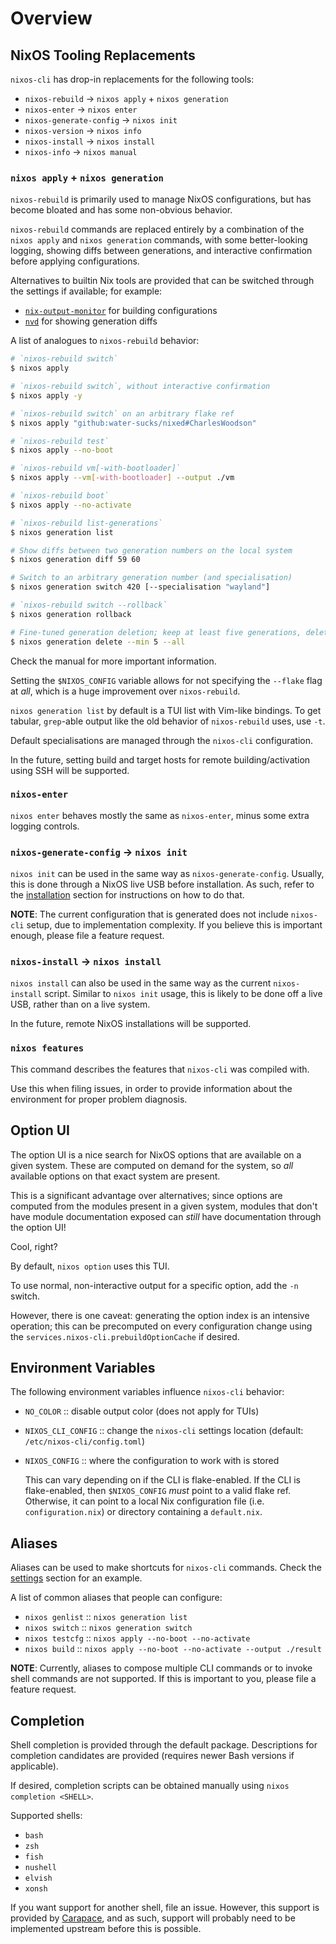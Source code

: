 # Overview

## NixOS Tooling Replacements

`nixos-cli` has drop-in replacements for the following tools:

- `nixos-rebuild` → `nixos apply` + `nixos generation`
- `nixos-enter` → `nixos enter`
- `nixos-generate-config` → `nixos init`
- `nixos-version` → `nixos info`
- `nixos-install` → `nixos install`
- `nixos-info` → `nixos manual`

### `nixos apply` + `nixos generation`

`nixos-rebuild` is primarily used to manage NixOS configurations, but has become
bloated and has some non-obvious behavior.

`nixos-rebuild` commands are replaced entirely by a combination of the
`nixos apply` and `nixos generation` commands, with some better-looking logging,
showing diffs between generations, and interactive confirmation before applying
configurations.

Alternatives to builtin Nix tools are provided that can be switched through the
settings if available; for example:

- [`nix-output-monitor`](https://github.com/maralorn/nix-output-monitor) for
  building configurations
- [`nvd`](https://khumba.net/projects/nvd/) for showing generation diffs

A list of analogues to `nixos-rebuild` behavior:

```sh
# `nixos-rebuild switch`
$ nixos apply

# `nixos-rebuild switch`, without interactive confirmation
$ nixos apply -y

# `nixos-rebuild switch` on an arbitrary flake ref
$ nixos apply "github:water-sucks/nixed#CharlesWoodson"

# `nixos-rebuild test`
$ nixos apply --no-boot

# `nixos-rebuild vm[-with-bootloader]`
$ nixos apply --vm[-with-bootloader] --output ./vm

# `nixos-rebuild boot`
$ nixos apply --no-activate

# `nixos-rebuild list-generations`
$ nixos generation list

# Show diffs between two generation numbers on the local system
$ nixos generation diff 59 60

# Switch to an arbitrary generation number (and specialisation)
$ nixos generation switch 420 [--specialisation "wayland"]

# `nixos-rebuild switch --rollback`
$ nixos generation rollback

# Fine-tuned generation deletion; keep at least five generations, delete the rest
$ nixos generation delete --min 5 --all
```

Check the manual for more important information.

Setting the `$NIXOS_CONFIG` variable allows for not specifying the `--flake`
flag at _all_, which is a huge improvement over `nixos-rebuild`.

`nixos generation list` by default is a TUI list with Vim-like bindings. To get
tabular, `grep`-able output like the old behavior of `nixos-rebuild` uses, use
`-t`.

Default specialisations are managed through the `nixos-cli` configuration.

In the future, setting build and target hosts for remote building/activation
using SSH will be supported.

### `nixos-enter`

`nixos enter` behaves mostly the same as `nixos-enter`, minus some extra logging
controls.

### `nixos-generate-config` -> `nixos init`

`nixos init` can be used in the same way as `nixos-generate-config`. Usually,
this is done through a NixOS live USB before installation. As such, refer to the
[installation](./installation.md) section for instructions on how to do that.

**NOTE**: The current configuration that is generated does not include
`nixos-cli` setup, due to implementation complexity. If you believe this is
important enough, please file a feature request.

### `nixos-install` -> `nixos install`

`nixos install` can also be used in the same way as the current `nixos-install`
script. Similar to `nixos init` usage, this is likely to be done off a live USB,
rather than on a live system.

In the future, remote NixOS installations will be supported.

### `nixos features`

This command describes the features that `nixos-cli` was compiled with.

Use this when filing issues, in order to provide information about the
environment for proper problem diagnosis.

## Option UI

The option UI is a nice search for NixOS options that are available on a given
system. These are computed on demand for the system, so _all_ available options
on that exact system are present.

This is a significant advantage over alternatives; since options are computed
from the modules present in a given system, modules that don't have module
documentation exposed can _still_ have documentation through the option UI!

Cool, right?

By default, `nixos option` uses this TUI.

To use normal, non-interactive output for a specific option, add the `-n`
switch.

However, there is one caveat: generating the option index is an intensive
operation; this can be precomputed on every configuration change using the
`services.nixos-cli.prebuildOptionCache` if desired.

## Environment Variables

The following environment variables influence `nixos-cli` behavior:

- `NO_COLOR` :: disable output color (does not apply for TUIs)
- `NIXOS_CLI_CONFIG` :: change the `nixos-cli` settings location (default:
  `/etc/nixos-cli/config.toml`)
- `NIXOS_CONFIG` :: where the configuration to work with is stored

  This can vary depending on if the CLI is flake-enabled. If the CLI is
  flake-enabled, then `$NIXOS_CONFIG` _must_ point to a valid flake ref.
  Otherwise, it can point to a local Nix configuration file (i.e.
  `configuration.nix`) or directory containing a `default.nix`.

## Aliases

Aliases can be used to make shortcuts for `nixos-cli` commands. Check the
[settings](./settings.md) section for an example.

A list of common aliases that people can configure:

- `nixos genlist` :: `nixos generation list`
- `nixos switch` :: `nixos generation switch`
- `nixos testcfg` :: `nixos apply --no-boot --no-activate`
- `nixos build` :: `nixos apply --no-boot --no-activate --output ./result`

**NOTE**: Currently, aliases to compose multiple CLI commands or to invoke shell
commands are not supported. If this is important to you, please file a feature
request.

## Completion

Shell completion is provided through the default package. Descriptions for
completion candidates are provided (requires newer Bash versions if applicable).

If desired, completion scripts can be obtained manually using
`nixos completion <SHELL>`.

Supported shells:

- `bash`
- `zsh`
- `fish`
- `nushell`
- `elvish`
- `xonsh`

If you want support for another shell, file an issue. However, this support is
provided by [Carapace](https://github.com/carapace-sh/carapace), and as such,
support will probably need to be implemented upstream before this is possible.
